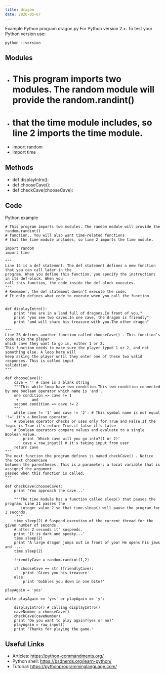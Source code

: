 ```yaml
---
title: dragon
date: 2020-05-07
---
```

Example Python program dragon.py
For Python version 2.x.
To test your Python version use:

    python --version

## Modules

* # This program imports two modules. The random module will provide the random.randint()
* # that the time module includes, so line 2 imports the time module.
* import random 
* import time

## Methods

* def displayIntro():
* def chooseCave():
* def checkCave(chooseCave): 

## Code

Python example

    # This program imports two modules. The random module will provide the random.randint()
    # function.. You will also want time-related functions
    # that the time module includes, so line 2 imports the time module.
    
    import random 
    import time
    
    """ 
    Line 14 is a def statement. The def statement defines a new function that you can call later in the
    program. When you define this function, you specify the instructions in its def-block. When you
    call this function, the code inside the def-block executes.
    """
    # Remember, the def statement doesn’t execute the code.
    # It only defines what code to execute when you call the function.
    
    
    def displayIntro():
    	print "You are in a land full of dragons.In front of you,"
    	print "you see two caves.In one cave, the dragon is friendly"
    	print "and will share his treasure with you.The other dragon"
    	
    """
    Line 26 defines another function called chooseCave() . This function’s code asks the player
    which cave they want to go in, either 1 or 2.
    This function needs to make sure the player typed 1 or 2, and not something else. A loop here will
    keep asking the player until they enter one of these two valid responses. This is called input
    validation.
    """
    
    def chooseCave():
    	cave = '' # cave is a blank string
    	"""This while loop have two condition.This two condition connected by one boolean operator which name is 'and'.
    	one condition => cave != 1
         +		and 
    	second condition => cave != 2
    	"""
    	while cave != '1' and cave != '2': # This symbol name is not equal '!='.it's a boolean operator.
    	# Boolean operator checks or uses only for True and False.If the logic is True it's return True.if false it's false
    	# Boolean operators compare values and evaluate to a single Boolean value.
    		print 'Which cave will you go into?(1 or 2)'
    		cave = raw_input() # it's taking input from user
    	return cave
    """
    The next function the program defines is named checkCave() . Notice the text chosenCave
    between the parentheses. This is a parameter: a local variable that is assigned the argument
    passed when this function is called.
    """ 
    
    def checkCave(chooseCave): 
    	print 'You approach the cave...'
    	
    	"""The time module has a function called sleep() that pauses the program. Line 21 passes the
    	   integer value 2 so that time.sleep() will pause the program for 2 seconds. 
    	 """
    	time.sleep(2) # Suspend execution of the current thread for the given number of seconds.
    	# after 2 seconds it' suspends.
    	print 'It is dark and spooky...'
    	time.sleep(2)
    	print 'A large dragon jumps out in front of you! He opens his jaws and ....'
    	time.sleep(2)
    
    	friendlyCave = random.randint(1,2)
    
    	if chooseCave == str (friendlyCave):
    		print 'Gives you his treasure'
    	else:
    		print 'Gobbles you down in one bite!'
    
    playAgain = 'yes'
    
    while playAgain == 'yes' or playAgain == 'y':
    
    	displayIntro() # calling displayIntro()
    	caveNumber = chooseCave()
    	checkCave(caveNumber)
    	print 'Do you want to play again?(yes or no)'
    	playAgain = raw_input()
    	print 'Thanks for playing the game.'
    

## Useful Links

- Articles: https://python-commandments.org/
- Python shell: https://bsdnerds.org/learn-python/
- Tutorial: https://pythonprogramminglanguage.com/
